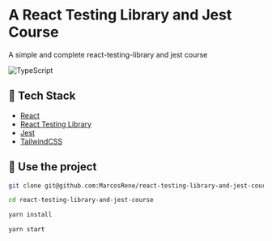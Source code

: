 
# A React Testing Library and Jest Course 

A simple and complete react-testing-library and jest course

![TypeScript](https://img.shields.io/badge/typescript-%23007ACC.svg?style=for-the-badge&logo=typescript&logoColor=white)
## 🚀 Tech Stack

- [React](https://react.dev/learn)
- [React Testing Library](https://testing-library.com/docs/)
- [Jest](https://jestjs.io/)
- [TailwindCSS](https://tailwindcss.com/docs/installation)


## 🚧 Use the project

```bash
git clone git@github.com:MarcosRene/react-testing-library-and-jest-course.git

cd react-testing-library-and-jest-course

yarn install 

yarn start
```
